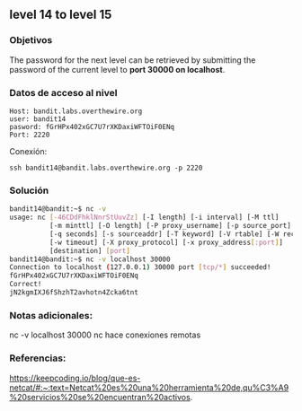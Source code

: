 ## level 14 to level 15

### Objetivos 
The password for the next level can be retrieved by submitting the password of the current level to **port 30000 on localhost**.
### Datos de acceso al nivel 

```
Host: bandit.labs.overthewire.org  
user: bandit14
pasword: fGrHPx402xGC7U7rXKDaxiWFTOiF0ENq 
Port: 2220
```

 Conexión:
```
ssh bandit14@bandit.labs.overthewire.org -p 2220
```

### Solución 

``` bash
bandit14@bandit:~$ nc -v
usage: nc [-46CDdFhklNnrStUuvZz] [-I length] [-i interval] [-M ttl]
          [-m minttl] [-O length] [-P proxy_username] [-p source_port]
          [-q seconds] [-s sourceaddr] [-T keyword] [-V rtable] [-W recvlimit]
          [-w timeout] [-X proxy_protocol] [-x proxy_address[:port]]
          [destination] [port]
bandit14@bandit:~$ nc -v localhost 30000
Connection to localhost (127.0.0.1) 30000 port [tcp/*] succeeded!
fGrHPx402xGC7U7rXKDaxiWFTOiF0ENq
Correct!
jN2kgmIXJ6fShzhT2avhotn4Zcka6tnt

```

### Notas adicionales:
nc -v localhost 30000
nc hace conexiones remotas

### Referencias:
https://keepcoding.io/blog/que-es-netcat/#:~:text=Netcat%20es%20una%20herramienta%20de,qu%C3%A9%20servicios%20se%20encuentran%20activos.